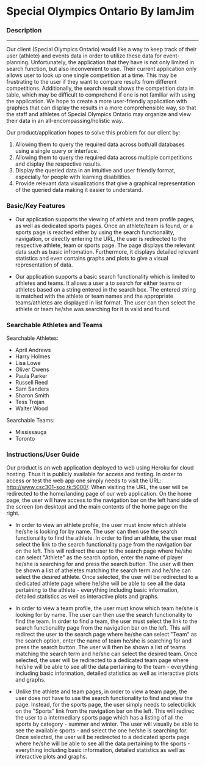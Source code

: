 # Special Olympics Ontario By IamJim

### Description
---------------------------------------
Our client (Special Olympics Ontario) would like a way to keep track of their user (athlete) and events data in order 
to utilize these data for event-planning. Unfortunately, the application that they have is not only limited in search 
function, but also inconvenient to use. Their current application only allows user to look up one single competition at 
a time. This may be frustrating to the user if they want to compare results from different competitions. Additionally, 
the search result shows the competition data in table, which may be difficult to comprehend if one is not familiar with 
using the application. We hope to create a more user-friendly application with graphics that can display the results in 
a more comprehensible way, so that the staff and athletes of Special Olympics Ontario may organize and view their data 
in an all-encompassing/holistic way.


Our product/application hopes to solve this problem for our client by:

1) Allowing them to query the required data across both/all databases using a single query or interface.
2) Allowing them to query the required data across multiple competitions and display the respective results.
3) Display the queried data in an intuitive and user friendly format, especially for people with learning disabilities. 
4) Provide relevant data visualizations that give a graphical representation of the queried data making it easier to 
understand.  

### Basic/Key Features
- Our application supports the viewing of athlete and team profile pages, as well as dedicated sports pages. Once an athlete/team is found, or a sports page is reached either by using the search functionality, navigation, or directly entering the URL, the user is redirected to the respective athlete, team or sports page. The page displays the relevant data such as basic infromation. Furthermore, it displays detailed relevant statistics and even contains graphs and plots to give a visual representation of data.  

- Our application supports a basic search functionality which is limited to athletes and teams. It allows a user a to search for either teams or athletes based on a string entered in the search box. The entered string is matched with the athlete or team names and the appropriate teams/athletes are displayed in list format. The user can then select the athlete or team he/she was searching for it is valid and found.

### Searchable Athletes and Teams
Searchable Athletes:
- April Andrews
- Harry Holmes
- Lisa Lowe
- Oliver Owens
- Paula Parker
- Russell Reed
- Sam Sanders
- Sharon Smith
- Tess Trojan
- Walter Wood

Searchable Teams:
- Mississauga
- Toronto

### Instructions/User Guide
Our product is an web application deployed to web using Heroku for cloud hosting. Thus it is publicly available for access and testing. In order to access or test the web app one simply needs to visit the URL: http://www.csc301-soo.tk:5000/. When visiting the URL, the user will be redirected to the home/landing page of our web application. On the home page, the user will have access to the navigation bar on the left hand side of the screen (on desktop) and the main contents of the home page on the right. 

- In order to view an athlete profile, the user must know which athlete he/she is looking for by name. The user can then use the search functionality to find the athlete. In order to find an athlete, the user must select the link to the search functionality page from the navigation bar on the left. This will redirect the user to the search page where he/she can select "Athlete" as the search option, enter the name of player he/she is searching for and press the search button. The user will then be shown a list of atheletes matching the search term and he/she can select the desired athlete. Once selected, the user will be redirected to a dedicated athlete page where he/she will be able to see all the data pertaining to the athlete - everything including basic information, detailed statistics as well as interactive plots and graphs. 

- In order to view a team profile, the user must know which team he/she is looking for by name. The user can then use the search functionality to find the team. In order to find a team, the user must select the link to the search functionality page from the navigation bar on the left. This will redirect the user to the search page where he/she can select "Team" as the search option, enter the name of team he/she is searching for and press the search button. The user will then be shown a list of teams matching the search term and he/she can select the desired team. Once selected, the user will be redirected to a dedicated team page where he/she will be able to see all the data pertaining to the team - everything including basic information, detailed statistics as well as interactive plots and graphs. 

- Unlike the athlete and team pages, in order to view a team page, the user does not have to use the search functionality to find and view the page. Instead, for the sports page, the user simply needs to select/click on the "Sports" link from the navigation bar on the left. This will redirec the user to a intermediary sports page which has a listing of all the sports by category - summer and winter. The user will visually be able to see the available sports - and select the one he/she is searching for. Once selected, the user will be redirected to a dedicated sports page where he/she will be able to see all the data pertaining to the sports - everything including basic information, detailed statistics as well as interactive plots and graphs. 
